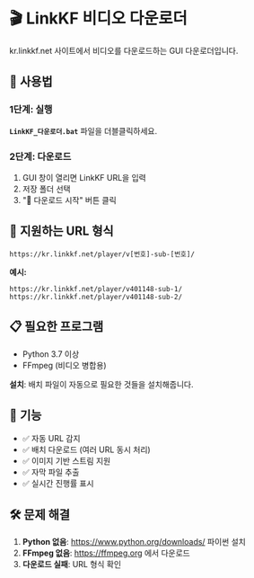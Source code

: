 # 🎬 LinkKF 비디오 다운로더

kr.linkkf.net 사이트에서 비디오를 다운로드하는 GUI 다운로더입니다.

## 🚀 사용법

### 1단계: 실행
**`LinkKF_다운로더.bat`** 파일을 더블클릭하세요.

### 2단계: 다운로드
1. GUI 창이 열리면 LinkKF URL을 입력
2. 저장 폴더 선택
3. "🚀 다운로드 시작" 버튼 클릭

## 📝 지원하는 URL 형식
```
https://kr.linkkf.net/player/v[번호]-sub-[번호]/
```

**예시:**
```
https://kr.linkkf.net/player/v401148-sub-1/
https://kr.linkkf.net/player/v401148-sub-2/
```

## 📋 필요한 프로그램
- Python 3.7 이상
- FFmpeg (비디오 병합용)

**설치**: 배치 파일이 자동으로 필요한 것들을 설치해줍니다.

## 🎯 기능
- ✅ 자동 URL 감지
- ✅ 배치 다운로드 (여러 URL 동시 처리)  
- ✅ 이미지 기반 스트림 지원
- ✅ 자막 파일 추출
- ✅ 실시간 진행률 표시

## 🛠️ 문제 해결
1. **Python 없음**: https://www.python.org/downloads/ 파이썬 설치
2. **FFmpeg 없음**: https://ffmpeg.org 에서 다운로드
3. **다운로드 실패**: URL 형식 확인
